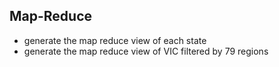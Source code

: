 ## Map-Reduce <br>
- generate the map reduce view of each state 
- generate the map reduce view of VIC filtered by 79 regions